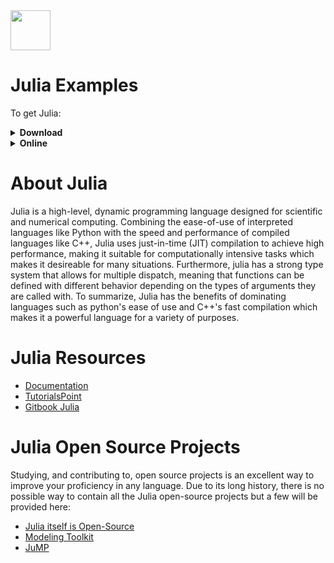 <img src="https://raw.githubusercontent.com/rtoal/ple/master/docs/resources/julia-logo-64.png" width="64" height="64">

# Julia Examples

To get Julia:
<details><summary><b>Download</b></summary>
  
  First, go to <a href="https://julialang.org/downloads/">this website</a> and download the correct download for your OS. Once downloaded, run the installer. Then, you should get an official Julia bin file in the bin dir where Julia was installed. This will give you a repl inside of terminal that can run and evaluate code. Otherwise, you can use an IDE or textual interface to code and run Julia.
  
 </details>
<details><summary><b>Online</b></summary>
  
  To practice with Julia online, I would recommend using <a href="https://replit.com/">Replit</a>. You can write and compile most simple programs. If you plan to go beyond one file code, I would recommend installing Julia for ease and consistency in your own dev environment.
  
</details>

# About Julia

Julia is a high-level, dynamic programming language designed for scientific and numerical computing. Combining the ease-of-use of interpreted languages like Python with the speed and performance of compiled languages like C++, Julia uses just-in-time (JIT) compilation to achieve high performance, making it suitable for computationally intensive tasks which makes it desireable for many situations. Furthermore, julia has a strong type system that allows for multiple dispatch, meaning that functions can be defined with different behavior depending on the types of arguments they are called with. To summarize, Julia has the benefits of dominating languages such as python's ease of use and C++'s fast compilation which makes it a powerful language for a variety of purposes.

# Julia Resources

- [Documentation](https://docs.julialang.org/en/v1/)
- [TutorialsPoint](https://www.tutorialspoint.com/julia/julia_overview.htm)
- [Gitbook Julia](https://syl1.gitbook.io/julia-language-a-concise-tutorial/language-core/getting-started)

# Julia Open Source Projects

Studying, and contributing to, open source projects is an excellent way to improve your proficiency in any language. Due to its long history, there is no possible way to contain all the Julia open-source projects but a few will be provided here:
- [Julia itself is Open-Source](https://github.com/JuliaLang/julia)
- [Modeling Toolkit](https://github.com/SciML/ModelingToolkit.jl)
- [JuMP](https://github.com/jump-dev/JuMP.jl)
